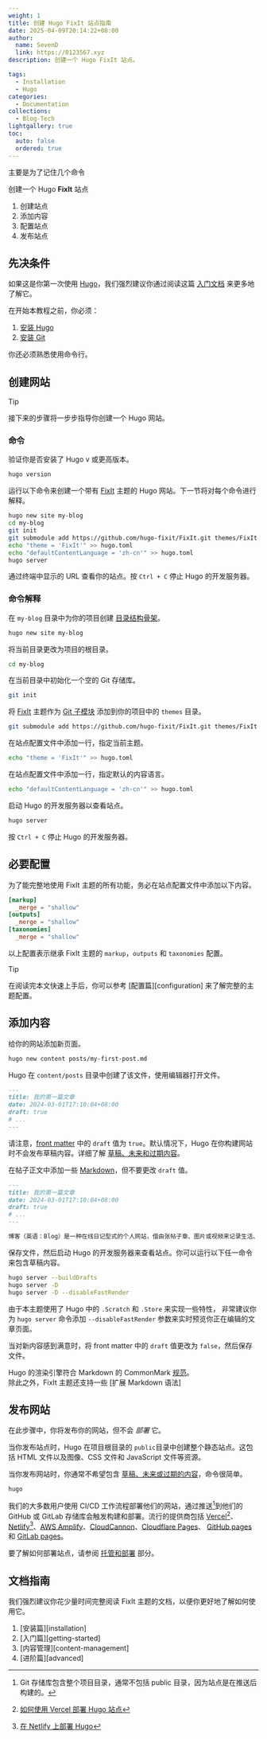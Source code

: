 ```yaml
---
weight: 1
title: 创建 Hugo FixIt 站点指南
date: 2025-04-09T20:14:22+08:00
author:
  name: SevenD
  link: https://0123567.xyz
description: 创建一个 Hugo FixIt 站点。

tags:
  - Installation
  - Hugo
categories:
  - Documentation
collections:
  - Blog-Tech
lightgallery: true
toc:
  auto: false
  ordered: true
---
```


主要是为了记住几个命令

创建一个 Hugo **FixIt** 站点

<!--more-->

1. 创建站点
2. 添加内容
3. 配置站点
4. 发布站点

## 先决条件

如果这是你第一次使用 [Hugo](https://gohugo.io/)，我们强烈建议你通过阅读这篇 [入门文档](https://gohugo.io/getting-started/) 来更多地了解它。

在开始本教程之前，你必须：

1. [安装 Hugo][hugo-installing]
2. [安装 Git][git-install]

你还必须熟悉使用命令行。

## 创建网站

> [!TIP]
> 接下来的步骤将一步步指导你创建一个 Hugo 网站。

### 命令

验证你是否安装了 Hugo v 或更高版本。

```bash
hugo version
```

运行以下命令来创建一个带有 [FixIt][fixit] 主题的 Hugo 网站。下一节将对每个命令进行解释。

```bash
hugo new site my-blog
cd my-blog
git init
git submodule add https://github.com/hugo-fixit/FixIt.git themes/FixIt
echo "theme = 'FixIt'" >> hugo.toml
echo "defaultContentLanguage = 'zh-cn'" >> hugo.toml
hugo server
```

通过终端中显示的 URL 查看你的站点。按 `Ctrl + C` 停止 Hugo 的开发服务器。

### 命令解释

在 `my-blog` 目录中为你的项目创建 [目录结构骨架][directory-structure]。

```bash
hugo new site my-blog
```

将当前目录更改为项目的根目录。

```bash
cd my-blog
```

在当前目录中初始化一个空的 Git 存储库。

```bash
git init
```

将 [FixIt][fixit] 主题作为 [Git 子模块][git-submodule] 添加到你的项目中的 `themes` 目录。

```bash
git submodule add https://github.com/hugo-fixit/FixIt.git themes/FixIt
```

在站点配置文件中添加一行，指定当前主题。

```bash
echo "theme = 'FixIt'" >> hugo.toml
```

在站点配置文件中添加一行，指定默认的内容语言。

```bash
echo "defaultContentLanguage = 'zh-cn'" >> hugo.toml
```

启动 Hugo 的开发服务器以查看站点。

```bash
hugo server
```

按 `Ctrl + C` 停止 Hugo 的开发服务器。

## 必要配置

为了能完整地使用 FixIt 主题的所有功能，务必在站点配置文件中添加以下内容。

```toml
[markup]
  _merge = "shallow"
[outputs]
  _merge = "shallow"
[taxonomies]
  _merge = "shallow"
```

以上配置表示继承 FixIt 主题的 `markup`，`outputs` 和 `taxonomies` 配置。

> [!TIP]
> 在阅读完本文快速上手后，你可以参考 [配置篇][configuration] 来了解完整的主题配置。

## 添加内容

给你的网站添加新页面。

```bash
hugo new content posts/my-first-post.md
```

Hugo 在 `content/posts` 目录中创建了该文件，使用编辑器打开文件。

```markdown
---
title: 我的第一篇文章
date: 2024-03-01T17:10:04+08:00
draft: true
# ...
---
```

请注意，[front matter][front-matter] 中的 `draft` 值为 `true`。默认情况下，Hugo 在你构建网站时不会发布草稿内容。详细了解 [草稿、未来和过期内容][draft-future-and-expired-content]。

在帖子正文中添加一些 [Markdown][commonmark]，但不要更改 `draft` 值。

```markdown
---
title: 我的第一篇文章
date: 2024-03-01T17:10:04+08:00
draft: true
# ...
---

博客（英语：Blog）是一种在线日记型式的个人网站，借由张帖子章、图片或视频来记录生活、抒发情感或分享信息。博客上的文章通常根据张贴时间，以倒序方式由新到旧排列。
```

保存文件，然后启动 Hugo 的开发服务器来查看站点。你可以运行以下任一命令来包含草稿内容。

```bash
hugo server --buildDrafts
hugo server -D
hugo server -D --disableFastRender
```

由于本主题使用了 Hugo 中的 `.Scratch` 和 `.Store` 来实现一些特性，
非常建议你为 `hugo server` 命令添加 `--disableFastRender` 参数来实时预览你正在编辑的文章页面。



当对新内容感到满意时，将 front matter 中的 `draft` 值更改为 `false`，然后保存文件。

Hugo 的渲染引擎符合 Markdown 的 CommonMark [规范](https://spec.commonmark.org/)。\
除此之外，FixIt 主题还支持一些 [扩展 Markdown 语法]

## 发布网站

在此步骤中，你将发布你的网站，但不会 _部署_ 它。

当你发布站点时，Hugo 在项目根目录的 `public`目录中创建整个静态站点。这包括 HTML 文件以及图像、CSS 文件和 JavaScript 文件等资源。

当你发布网站时，你通常不希望包含 [草稿、未来或过期的内容][draft-future-and-expired-content]，命令很简单。

````bash
hugo
````

我们的大多数用户使用 CI/CD 工作流程部署他们的网站，通过推送[^1]到他们的 GitHub 或 GitLab 存储库会触发构建和部署。流行的提供商包括 [Vercel][vercel][^2]、[Netlify][netlify][^3]、[AWS Amplify][amplify]、[CloudCannon][cloudcannon]、[Cloudflare Pages][cf-pages]、 [GitHub pages][gh-pages] 和 [GitLab pages][gl-pages]。

要了解如何部署站点，请参阅 [托管和部署][hosting-and-deployment] 部分。

## 文档指南

我们强烈建议你花少量时间完整阅读 FixIt 主题的文档，以便你更好地了解如何使用它。

1. [安装篇][installation]
2. [入门篇][getting-started]
3. [内容管理][content-management]
4. [进阶篇][advanced]

<!-- link reference definition -->
<!-- markdownlint-disable-file reference-links-images -->
[hugo-installing]: https://gohugo.io/getting-started/installing/
[git-install]: https://git-scm.com/book/en/v2/Getting-Started-Installing-Git
[fixit]: https://github.com/hugo-fixit/FixIt
[git-submodule]: https://git-scm.com/book/en/v2/Git-Tools-Submodules
[directory-structure]: https://gohugo.io/getting-started/directory-structure/
[front-matter]: https://gohugo.io/content-management/front-matter/
[draft-future-and-expired-content]: https://gohugo.io/getting-started/usage/#draft-future-and-expired-content
[commonmark]: https://commonmark.org/help/
[vercel]: https://vercel.com/
[netlify]: https://www.netlify.com/
[amplify]: https://aws.amazon.com/amplify/
[cloudcannon]: https://cloudcannon.com/
[cf-pages]: https://pages.cloudflare.com/
[gh-pages]: https://pages.github.com/
[gl-pages]: https://docs.gitlab.com/ee/user/project/pages/
[deploying-hugo-with-vercel]: https://vercel.com/guides/deploying-hugo-with-vercel
[hugo-on-netlify]: https://docs.netlify.com/integrations/frameworks/hugo/
[hosting-and-deployment]: https://gohugo.io/hosting-and-deployment/


<!-- footnote reference definition -->
[^1]: Git 存储库包含整个项目目录，通常不包括 public 目录，因为站点是在推送后构建的。
[^2]: [如何使用 Vercel 部署 Hugo 站点][deploying-hugo-with-vercel]
[^3]: [在 Netlify 上部署 Hugo][hugo-on-netlify]